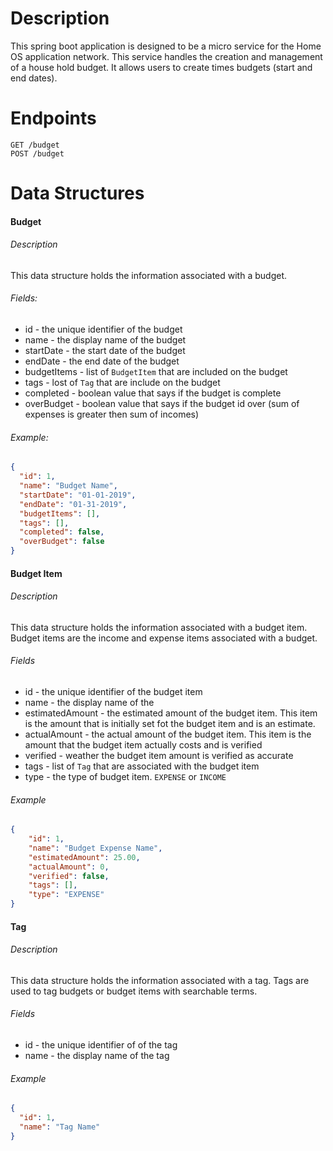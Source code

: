 # Description
This spring boot application is designed to be a micro service for the Home OS application network. This service handles
the creation and management of a house hold budget. It allows users to create times budgets (start and end dates). 


# Endpoints
```
GET /budget
POST /budget
```

# Data Structures
#### Budget
###### Description
This data structure holds the information associated with a budget.
###### Fields:
* id - the unique identifier of the budget
* name - the display name of the budget
* startDate - the start date of the budget
* endDate - the end date of the budget
* budgetItems - list of ```BudgetItem``` that are included on the budget
* tags - lost of ```Tag``` that are include on the budget
* completed - boolean value that says if the budget is complete
* overBudget - boolean value that says if the budget id over (sum of expenses is greater then sum of incomes)
###### Example:
```json
{
  "id": 1,
  "name": "Budget Name",
  "startDate": "01-01-2019",
  "endDate": "01-31-2019",
  "budgetItems": [],
  "tags": [],
  "completed": false,
  "overBudget": false
}
```
#### Budget Item
###### Description
This data structure holds the information associated with a budget item. Budget items are the income and expense items associated with a budget.
###### Fields
* id - the unique identifier of the budget item
* name - the display name of the 
* estimatedAmount - the estimated amount of the budget item. This item is the amount that is initially set 
fot the budget item and is an estimate.
* actualAmount - the actual amount of the budget item. This item is the amount that the budget item actually costs and is verified
* verified - weather the budget item amount is verified as accurate
* tags - list of ```Tag``` that are associated with the budget item
* type - the type of budget item. ```EXPENSE``` or ```INCOME```
###### Example
```json
{
    "id": 1,
    "name": "Budget Expense Name",
    "estimatedAmount": 25.00,
    "actualAmount": 0,
    "verified": false,
    "tags": [],
    "type": "EXPENSE"
}
```

#### Tag
###### Description
This data structure holds the information associated with a tag. Tags are used to tag budgets or budget items with searchable terms.
###### Fields
  * id - the unique identifier of of the tag
  * name - the display name of the tag
###### Example
```json
{
  "id": 1,
  "name": "Tag Name"
}
```